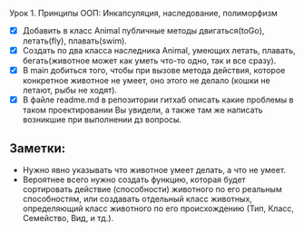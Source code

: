 Урок 1. Принципы ООП: Инкапсуляция, наследование, полиморфизм

- [x] Добавить в класс Animal публичные методы двигаться(toGo), летать(fly), плавать(swim).
- [x] Создать по два класса наследника Animal, умеющих летать, плавать, 
бегать(животное может как уметь что-то одно, так и все сразу).
- [x] В main добиться того, чтобы при вызове метода действия, которое конкретное животное не умеет, 
оно этого не делало (кошки не летают, рыбы не ходят).
- [x] В файле readme.md в репозитории гитхаб описать какие проблемы в таком проектировании Вы увидели, 
а также там же написать возникшие при выполнении дз вопросы.

## Заметки:
* Нужно явно указывать что животное умеет делать, а что не умеет.
* Вероятнее всего нужно создать функцию, которая будет сортировать действие (способности) животного по его реальным способностям, 
или создавать отдельный класс животных, определяющий класс животного по его происхождению (Тип, Класс, Семейство, Вид, и тд.).